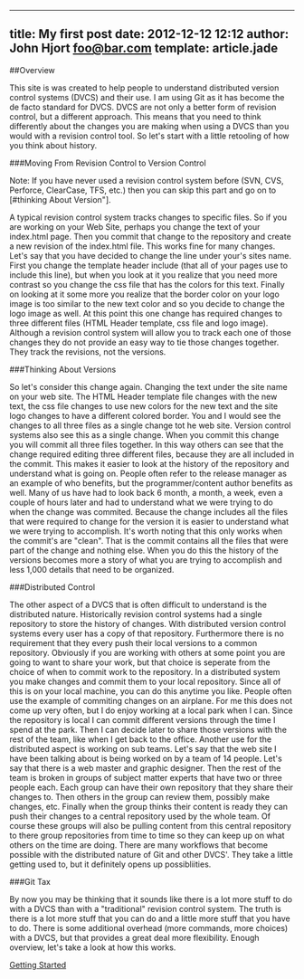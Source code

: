 ---
title: My first post
date: 2012-12-12 12:12
author: John Hjort <foo@bar.com>
template: article.jade
----

##Overview

  This site is was created to help people to understand distributed version control systems (DVCS) and their use.  I am using Git as it has become the de facto standard for DVCS.  DVCS are not only a better form of revision control, but a different approach.  This means that you need to think differently about the changes you are making when using a DVCS than you would with a revision control tool.  So let's start with a little retooling of how you think about history.

###Moving From Revision Control to Version Control

Note: If you have never used a revision control system before (SVN, CVS, Perforce, ClearCase, TFS, etc.) then you can skip this part and go on to [#thinking About Version"].

  A typical revision control system tracks changes to specific files.  So if you are working on your Web Site, perhaps you change the text of your index.html page.  Then you commit that change to the repository and create a new revision of the index.html file.  This works fine for many changes.  Let's say that you have decided to change the line under your's sites name.  First you change the template header include (that all of your pages use to include this line), but when you look at it you realize that you need more contrast so you change the css file that has the colors for this text.  Finally on looking at it some more you realize that the border color on your logo image is too similar to the new text color and so you decide to change the logo image as well.  At this point this one change has required changes to three different files (HTML Header template, css file and logo image).  Although a revision control system will allow you to track each one of those changes they do not provide an easy way to tie those changes together.  They track the revisions, not the versions.

###Thinking About Versions

  So let's consider this change again.  Changing the text under the site name on your web site.  The HTML Header template file changes with the new text, the css file changes to use new colors for the new text and the site logo changes to have a different colored border.  You and I would see the changes to all three files as a single change tot he web site.  Version control systems also see this as a single change.  When you commit this change you will commit all three files together.  In this way others can see that the change required editing three different files, because they are all included in the commit.  This makes it easier to look at the history of the repository and understand what is going on.  People often refer to the release manager as an example of who benefits, but the programmer/content author benefits as well.  Many of us have had to look back 6 month, a month, a week, even a couple of hours later and had to understand what we were trying to do when the change was commited.  Because the change includes all the files that were required to change for the version it is easier to understand what we were trying to accomplish.  It's worth noting that this only works when the commit's are "clean".  That is the commit contains all the files that were part of the change and nothing else.  When you do this the history of the versions becomes more a story of what you are trying to accomplish and less 1,000 details that need to be organized.

###Distributed Control

  The other aspect of a DVCS that is often difficult to understand is the distributed nature.  Historically revision control systems had a single repository to store the history of changes.  With distributed version control systems every user has a copy of that repository.  Furthermore there is no requirement that they every push their local versions to a common repository.  Obviously if you are working with others at some point you are going to want to share your work, but that choice is seperate from the choice of when to commit work to the repository.  In a distributed system you make changes and commit them to your local repository.  Since all of this is on your local machine, you can do this anytime you like.  People often use the example of commiting changes on an airplane.  For me this does not come up very often, but I do enjoy working at a local park when I can.  Since the repository is local I can commit different versions through the time I spend at the park.  Then I can decide later to share those versions with the rest of the team, like when I get back to the office.  Another use for the distributed aspect is working on sub teams.  Let's say that the web site I have been talking about is being worked on by a team of 14 people.  Let's say that there is a web master and graphic designer.  Then the rest of the team is broken in groups of subject matter experts that have two or three people each.  Each group can have their own repository that they share their changes to.  Then others in the group can review them, possibly make changes, etc.  Finally when the group thinks their content is ready they can push their changes to a central repository used by the whole team.  Of course these groups will also be pulling content from this central repository to there group repositories from time to time so they can keep up on what others on the time are doing.  There are many workflows that become possible with the distributed nature of Git and other DVCS'.  They take a little getting used to, but it definitely opens up possibliities.

###Git Tax

  By now you may be thinking that it sounds like there is a lot more stuff to do with a DVCS than with a "traditional" revision control system.  The truth is there is a lot more stuff that you can do and a little more stuff that you have to do.  There is some additional overhead (more commands, more choices) with a DVCS, but that provides a great deal more flexibility.
  Enough overview, let's take a look at how this works.

[Getting Started](GettingStarted.html)

